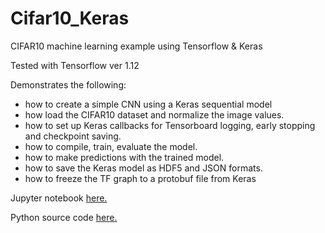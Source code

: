 # Cifar10_Keras
CIFAR10 machine learning example using Tensorflow & Keras

Tested with Tensorflow ver 1.12

Demonstrates the following:

 - how to create a simple CNN using a Keras sequential model
 - how load the CIFAR10 dataset and normalize the image values.
 - how to set up Keras callbacks for Tensorboard logging, early stopping and checkpoint saving.
 - how to compile, train, evaluate the model.
 - how to make predictions with the trained model.
 - how to save the Keras model as HDF5 and JSON formats.
 - how to freeze the TF graph to a protobuf file from Keras
 
Jupyter notebook <a href="https://github.com/foolmarks/cifar10_keras/blob/master/cifar10_keras.ipynb">here.</a>

Python source code <a href="https://github.com/foolmarks/cifar10_keras/blob/master/cifar10_keras.py">here.</a>

